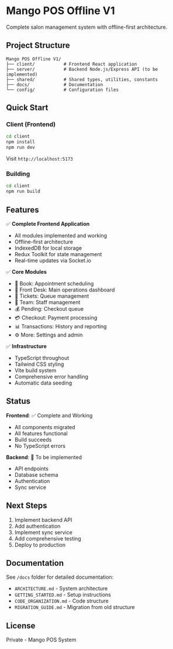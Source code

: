 # Mango POS Offline V1

Complete salon management system with offline-first architecture.

## Project Structure

```
Mango POS Offline V1/
├── client/           # Frontend React application
├── server/           # Backend Node.js/Express API (to be implemented)
├── shared/           # Shared types, utilities, constants
├── docs/             # Documentation
└── config/           # Configuration files
```

## Quick Start

### Client (Frontend)

```bash
cd client
npm install
npm run dev
```

Visit `http://localhost:5173`

### Building

```bash
cd client
npm run build
```

## Features

✅ **Complete Frontend Application**
- All modules implemented and working
- Offline-first architecture
- IndexedDB for local storage
- Redux Toolkit for state management
- Real-time updates via Socket.io

✅ **Core Modules**
- 📅 Book: Appointment scheduling
- 🏢 Front Desk: Main operations dashboard  
- 🎫 Tickets: Queue management
- 👥 Team: Staff management
- 💰 Pending: Checkout queue
- 💳 Checkout: Payment processing
- 📊 Transactions: History and reporting
- ⚙️ More: Settings and admin

✅ **Infrastructure**
- TypeScript throughout
- Tailwind CSS styling
- Vite build system
- Comprehensive error handling
- Automatic data seeding

## Status

**Frontend**: ✅ Complete and Working
- All components migrated
- All features functional
- Build succeeds
- No TypeScript errors

**Backend**: 🚧 To be implemented
- API endpoints
- Database schema
- Authentication
- Sync service

## Next Steps

1. Implement backend API
2. Add authentication
3. Implement sync service
4. Add comprehensive testing
5. Deploy to production

## Documentation

See `/docs` folder for detailed documentation:
- `ARCHITECTURE.md` - System architecture
- `GETTING_STARTED.md` - Setup instructions
- `CODE_ORGANIZATION.md` - Code structure
- `MIGRATION_GUIDE.md` - Migration from old structure

## License

Private - Mango POS System
